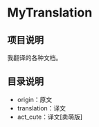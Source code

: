 MyTranslation
=============

项目说明
----------
我翻译的各种文档。


目录说明
----------
* origin：原文
* translation：译文
* act_cute：译文[卖萌版]